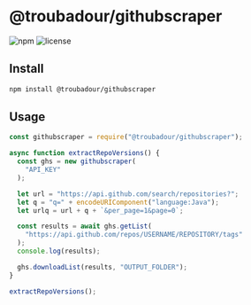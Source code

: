 # @troubadour/githubscraper

![npm](https://img.shields.io/badge/npm-v1.0.0-blue)
![license](https://img.shields.io/badge/license-MIT-important)

## Install

```md
npm install @troubadour/githubscraper
```

## Usage

```javascript
const githubscraper = require("@troubadour/githubscraper");

async function extractRepoVersions() {
  const ghs = new githubscraper(
    "API_KEY"
  );

  let url = "https://api.github.com/search/repositories?";
  let q = "q=" + encodeURIComponent("language:Java");
  let urlq = url + q + `&per_page=1&page=0`;

  const results = await ghs.getList(
    "https://api.github.com/repos/USERNAME/REPOSITORY/tags"
  );
  console.log(results);

  ghs.downloadList(results, "OUTPUT_FOLDER");
}

extractRepoVersions();

```
